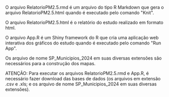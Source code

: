 O arquivo RelatorioPM2.5.rmd é um arquivo do tipo R Markdown que gera o arquivo RelatorioPM2.5.html quando é executado pelo comando "Knit".

O arquivo RelatorioPM2.5.html é o relatório do estudo realizado em formato html.  

O arquivo App.R  é um Shiny framework do R que cria uma aplicação  web interativa dos gráficos do estudo quando é executado pelo comando "Run App". 

Os arquivo de nome SP_Municipios_2024 em suas diversas extensões são necessários para a construção dos mapas.

ATENÇÃO: Para executar os arquivos  RelatorioPM2.5.rmd e App.R, é necessário fazer download das bases de dados (os arquivos em extensão .csv e .xls; e os arquivo de nome SP_Municipios_2024 em suas diversas extensões). 
